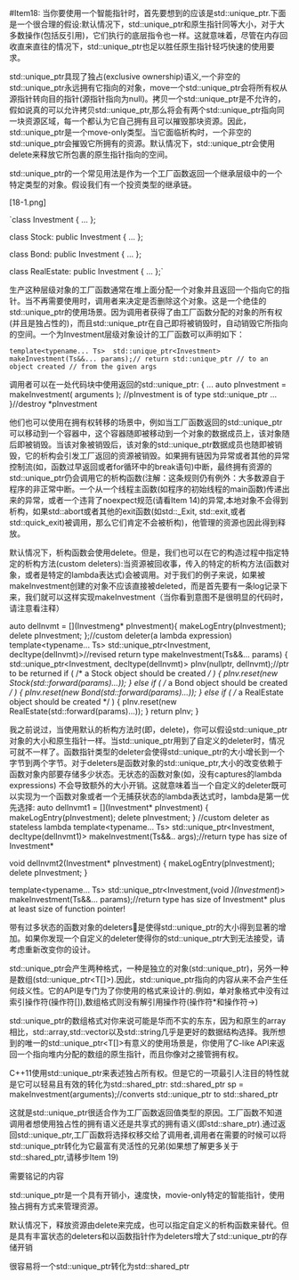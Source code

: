 #Item18:
当你要使用一个智能指针时，首先要想到的应该是std::unique_ptr.下面是一个很合理的假设:默认情况下，std::unique_ptr和原生指针同等大小，对于大多数操作(包括反引用)，它们执行的底层指令也一样。这就意味着，尽管在内存回收直来直往的情况下，std::unique_ptr也足以胜任原生指针轻巧快速的使用要求。

std::unique_ptr具现了独占(exclusive ownership)语义,一个非空的std::unique_ptr永远拥有它指向的对象，move一个std::unique_ptr会将所有权从源指针转向目的指针(源指针指向为null)。拷贝一个std::unique_ptr是不允许的，假如说真的可以允许拷贝std::unique_ptr,那么将会有两个std::unique_ptr指向同一块资源区域，每一个都认为它自己拥有且可以摧毁那块资源。因此，std::unique_ptr是一个move-only类型。当它面临析构时，一个非空的std::unique_ptr会摧毁它所拥有的资源。默认情况下，std::unique_ptr会使用delete来释放它所包裹的原生指针指向的空间。

std::unique_ptr的一个常见用法是作为一个工厂函数返回一个继承层级中的一个特定类型的对象。假设我们有一个投资类型的继承链。

[18-1.png]

`class Investment { ... };
class Stock:  public Investment { ... };class Bond:  public Investment { ... };class RealEstate:  public Investment { ... };`
 
生产这种层级对象的工厂函数通常在堆上面分配一个对象并且返回一个指向它的指针。当不再需要使用时，调用者来决定是否删除这个对象。这是一个绝佳的std::unique_ptr的使用场景。因为调用者获得了由工厂函数分配的对象的所有权(并且是独占性的)，而且std::unique_ptr在自己即将被销毁时，自动销毁它所指向的空间。一个为Investment层级对象设计的工厂函数可以声明如下：
`template<typename... Ts> std::unique_ptr<Investment> makeInvestment(Ts&&... params);// return std::unique_ptr// to an object created// from the given args`

调用者可以在一处代码块中使用返回的std::unique_ptr:
{
	...
	auto pInvestment = makeInvestment( arguments ); //pInvestment is of type std::unique_ptr<Investment>
	...
}//destroy *pInvestment

他们也可以使用在拥有权转移的场景中，例如当工厂函数返回的std::unique_ptr可以移动到一个容器中，这个容器随即被移动到一个对象的数据成员上，该对象随后即被销毁。当该对象被销毁后，该对象的std::unique_ptr数据成员也随即被销毁，它的析构会引发工厂返回的资源被销毁。如果拥有链因为异常或者其他的异常控制流(如，函数过早返回或者for循环中的break语句)中断，最终拥有资源的std::unique_ptr仍会调用它的析构函数(注解：这条规则仍有例外：大多数源自于程序的非正常中断。一个从一个线程主函数(如程序的初始线程的main函数)传递出来的异常，或者一个违背了noexpect规范(请看Item 14)的异常,本地对象不会得到析构，如果std::abort或者其他的exit函数(如std::_Exit, std::exit,或者std::quick_exit)被调用，那么它们肯定不会被析构)，他管理的资源也因此得到释放。

默认情况下，析构函数会使用delete。但是，我们也可以在它的构造过程中指定特定的析构方法(custom deleters):当资源被回收事，传入的特定的析构方法(函数对象，或者是特定的lambda表达式)会被调用。对于我们的例子来说，如果被makeInvestment创建的对象不应该直接被deleted，而是首先要有一条log记录下来，我们就可以这样实现makeInvestment（当你看到意图不是很明显的代码时，请注意看注释）

auto delInvmt = [](Investmeng* pInvestment){
					makeLogEntry(pInvestment);
					delete pInvestment;
				};//custom deleter(a lambda expression)
template<typename... Ts>
std::unique_ptr<Investment, decltype(delInvmt)>//revised return type
makeInvestment(Ts&&... params)
{
	std::unique_ptr<Investment, decltype(delInvmt)> pInv(nullptr, delInvmt);//ptr to be returned
	if ( /* a Stock object should be created */ )     {       pInv.reset(new Stock(std::forward<Ts>(params)...));     }     else if ( /* a Bond object should be created */ )     {       pInv.reset(new Bond(std::forward<Ts>(params)...));     }     else if ( /* a RealEstate object should be created */ )     {       pInv.reset(new RealEstate(std::forward<Ts>(params)...));     }     return pInv;
}

我之前说过，当使用默认的析构方法时(即，delete)，你可以假设std::unique_ptr对象的大小和原生指针一样。当std::unique_ptr用到了自定义的deleter时，情况可就不一样了。函数指针类型的deleter会使得std::unique_ptr的大小增长到一个字节到两个字节。对于deleters是函数对象的std::unique_ptr,大小的改变依赖于函数对象内部要存储多少状态。无状态的函数对象(如，没有captures的lambda expressions) 不会导致额外的大小开销。这就意味着当一个自定义的deleter既可以实现为一个函数对象或者一个无捕获状态的lambda表达式时，lambda是第一优先选择:
auto delInvmt1 = [](Investment* pInvestment)
				{	
					makeLogEntry(pInvestment);
					delete pInvestment;
				}
//custom deleter as stateless lambda
template<typename... Ts>
std::unique_ptr<Investment, decltype(delInvmt1)>
makeInvestment(Ts&&.. args);//return type has size of Investment*

void delInvmt2(Investment* pInvestment)
{
	makeLogEntry(pInvestment);
	delete pInvestment;
}

template<typename... Ts>
std::unique_ptr<Investment,(void *)(Investment*)>
makeInvestment(Ts&&... params);//return type has size of Investment* plus at least size of function pointer!

带有过多状态的函数对象的deleters是使得std::unique_ptr的大小得到显著的增加。如果你发现一个自定义的deleter使得你的std::unique_ptr大到无法接受，请考虑重新改变你的设计。

std::unique_ptr会产生两种格式，一种是独立的对象(std::unique_ptr<T>)，另外一种是数组(std::unique_ptr<T[]>).因此，std::unique_ptr指向的内容从来不会产生任何歧义性。它的API是专门为了你使用的格式来设计的.例如，单对象格式中没有过索引操作符(操作符[]),数组格式则没有解引用操作符(操作符*和操作符->)

std::unique_ptr的数组格式对你来说可能是华而不实的东东，因为和原生的array相比，std::array,std::vector以及std::string几乎是更好的数据结构选择。我所想到的唯一的std::unique_ptr<T[]>有意义的使用场景是，你使用了C-like API来返回一个指向堆内分配的数组的原生指针，而且你像对之接管拥有权。

C++11使用std::unique_ptr来表述独占所有权。但是它的一项最引人注目的特性就是它可以轻易且有效的转化为std::shared_ptr:
std::shared_ptr<Investment> sp = makeInvestment(arguments);//converts std::unique_ptr to std::shared_ptr

这就是std::unique_ptr很适合作为工厂函数返回值类型的原因。工厂函数不知道调用者想使用独占性的拥有语义还是共享式的拥有语义(即std::share_ptr).通过返回std::unique_ptr,工厂函数将选择权移交给了调用者,调用者在需要的时候可以将std::unique_ptr转化为它最富有灵活性的兄弟(如果想了解更多关于std::shared_ptr,请移步Item 19)

需要铭记的内容

std::unique_ptr是一个具有开销小，速度快，movie-only特定的智能指针，使用独占拥有方式来管理资源。

默认情况下，释放资源由delete来完成，也可以指定自定义的析构函数来替代。但是具有丰富状态的deleters和以函数指针作为deleters增大了std::unique_ptr的存储开销

很容易将一个std::unique_ptr转化为std::shared_ptr



